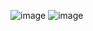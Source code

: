 ![image](https://github.com/user-attachments/assets/dfbbbb89-981b-4191-95da-8ca4cc5a49b9)
![image](https://github.com/user-attachments/assets/475ed724-ccd3-43be-8fc9-0459b76583ec)
